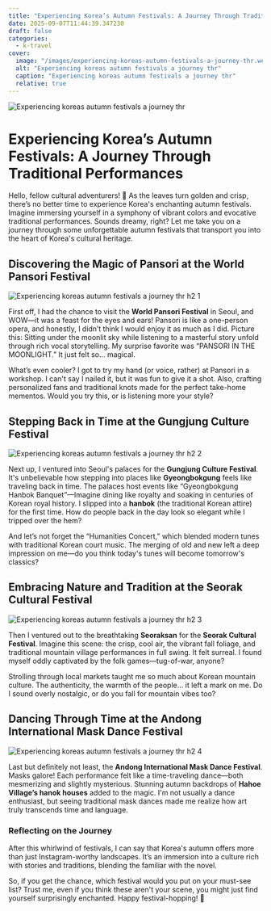 ```yaml
---
title: "Experiencing Korea’s Autumn Festivals: A Journey Through Traditional Performances"
date: 2025-09-07T11:44:39.347230
draft: false
categories:
  - k-travel
cover:
  image: "/images/experiencing-koreas-autumn-festivals-a-journey-thr.webp"
  alt: "Experiencing koreas autumn festivals a journey thr"
  caption: "Experiencing koreas autumn festivals a journey thr"
  relative: true
---
```

![Experiencing koreas autumn festivals a journey thr](/images/experiencing-koreas-autumn-festivals-a-journey-thr.webp)

# Experiencing Korea’s Autumn Festivals: A Journey Through Traditional Performances

Hello, fellow cultural adventurers! 🍁 As the leaves turn golden and crisp, there’s no better time to experience Korea's enchanting autumn festivals. Imagine immersing yourself in a symphony of vibrant colors and evocative traditional performances. Sounds dreamy, right? Let me take you on a journey through some unforgettable autumn festivals that transport you into the heart of Korea's cultural heritage.

## Discovering the Magic of Pansori at the World Pansori Festival

![Experiencing koreas autumn festivals a journey thr h2 1](/images/experiencing-koreas-autumn-festivals-a-journey-thr-h2-1.webp)


First off, I had the chance to visit the **World Pansori Festival** in Seoul, and WOW—it was a feast for the eyes and ears! Pansori is like a one-person opera, and honestly, I didn’t think I would enjoy it as much as I did. Picture this: Sitting under the moonlit sky while listening to a masterful story unfold through rich vocal storytelling. My surprise favorite was “PANSORI IN THE MOONLIGHT.” It just felt so… magical.

What’s even cooler? I got to try my hand (or voice, rather) at Pansori in a workshop. I can't say I nailed it, but it was fun to give it a shot. Also, crafting personalized fans and traditional knots made for the perfect take-home mementos. Would you try this, or is listening more your style?

## Stepping Back in Time at the Gungjung Culture Festival

![Experiencing koreas autumn festivals a journey thr h2 2](/images/experiencing-koreas-autumn-festivals-a-journey-thr-h2-2.webp)


Next up, I ventured into Seoul's palaces for the **Gungjung Culture Festival**. It's unbelievable how stepping into places like **Gyeongbokgung** feels like traveling back in time. The palaces host events like “Gyeongbokgung Hanbok Banquet”—Imagine dining like royalty and soaking in centuries of Korean royal history. I slipped into a **hanbok** (the traditional Korean attire) for the first time. How do people back in the day look so elegant while I tripped over the hem?

And let’s not forget the “Humanities Concert,” which blended modern tunes with traditional Korean court music. The merging of old and new left a deep impression on me—do you think today's tunes will become tomorrow's classics?

## Embracing Nature and Tradition at the Seorak Cultural Festival

![Experiencing koreas autumn festivals a journey thr h2 3](/images/experiencing-koreas-autumn-festivals-a-journey-thr-h2-3.webp)


Then I ventured out to the breathtaking **Seoraksan** for the **Seorak Cultural Festival**. Imagine this scene: the crisp, cool air, the vibrant fall foliage, and traditional mountain village performances in full swing. It felt surreal. I found myself oddly captivated by the folk games—tug-of-war, anyone?

Strolling through local markets taught me so much about Korean mountain culture. The authenticity, the warmth of the people… it left a mark on me. Do I sound overly nostalgic, or do you fall for mountain vibes too?

## Dancing Through Time at the Andong International Mask Dance Festival

![Experiencing koreas autumn festivals a journey thr h2 4](/images/experiencing-koreas-autumn-festivals-a-journey-thr-h2-4.webp)


Last but definitely not least, the **Andong International Mask Dance Festival**. Masks galore! Each performance felt like a time-traveling dance—both mesmerizing and slightly mysterious. Stunning autumn backdrops of **Hahoe Village’s hanok houses** added to the magic. I'm not usually a dance enthusiast, but seeing traditional mask dances made me realize how art truly transcends time and language.

### Reflecting on the Journey

After this whirlwind of festivals, I can say that Korea's autumn offers more than just Instagram-worthy landscapes. It’s an immersion into a culture rich with stories and traditions, blending the familiar with the novel.

So, if you get the chance, which festival would you put on your must-see list? Trust me, even if you think these aren't your scene, you might just find yourself surprisingly enchanted. Happy festival-hopping! 🌟
